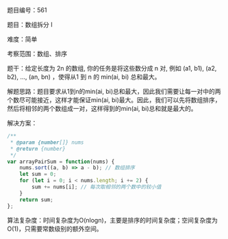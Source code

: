 题目编号：561

题目：数组拆分 I

难度：简单

考察范围：数组、排序

题干：给定长度为 2n 的数组, 你的任务是将这些数分成 n 对, 例如 (a1, b1), (a2, b2), ..., (an, bn) ，使得从1 到 n 的 min(ai, bi) 总和最大。

解题思路：题目要求从1到n的min(ai, bi)总和最大，因此我们需要让每一对中的两个数尽可能接近，这样才能保证min(ai, bi)最大。因此，我们可以先将数组排序，然后将相邻的两个数组成一对，这样得到的min(ai, bi)总和就是最大的。

解决方案：

```javascript
/**
 * @param {number[]} nums
 * @return {number}
 */
var arrayPairSum = function(nums) {
    nums.sort((a, b) => a - b); // 数组排序
    let sum = 0;
    for (let i = 0; i < nums.length; i += 2) {
        sum += nums[i]; // 每次取相邻的两个数中的较小值
    }
    return sum;
};
```

算法复杂度：时间复杂度为O(nlogn)，主要是排序的时间复杂度；空间复杂度为O(1)，只需要常数级别的额外空间。